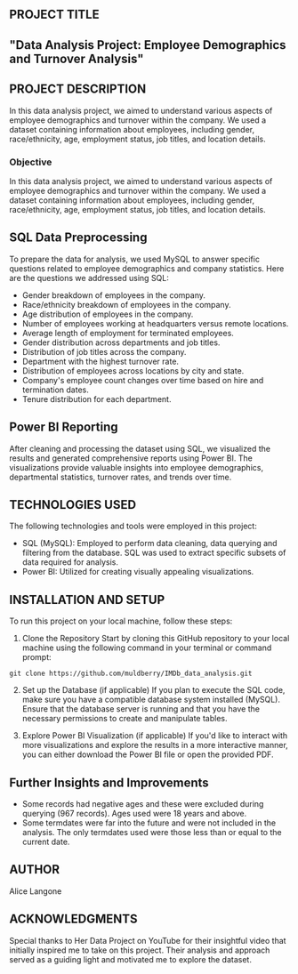 ## PROJECT TITLE
## "Data Analysis Project: Employee Demographics and Turnover Analysis"

## PROJECT DESCRIPTION
In this data analysis project, we aimed to understand various aspects of employee demographics and turnover within the company. We used a dataset containing information about employees, including gender, race/ethnicity, age, employment status, job titles, and location details.

### Objective
In this data analysis project, we aimed to understand various aspects of employee demographics and turnover within the company. We used a dataset containing information about employees, including gender, race/ethnicity, age, employment status, job titles, and location details.

## SQL Data Preprocessing
To prepare the data for analysis, we used MySQL to answer specific questions related to employee demographics and company statistics. Here are the questions we addressed using SQL:

- Gender breakdown of employees in the company.
- Race/ethnicity breakdown of employees in the company.
- Age distribution of employees in the company.
- Number of employees working at headquarters versus remote locations.
- Average length of employment for terminated employees.
- Gender distribution across departments and job titles.
- Distribution of job titles across the company.
- Department with the highest turnover rate.
- Distribution of employees across locations by city and state.
- Company's employee count changes over time based on hire and termination dates.
- Tenure distribution for each department.

## Power BI Reporting
After cleaning and processing the dataset using SQL, we visualized the results and generated comprehensive reports using Power BI. The visualizations provide valuable insights into employee demographics, departmental statistics, turnover rates, and trends over time.

## TECHNOLOGIES USED
The following technologies and tools were employed in this project:
- SQL (MySQL): Employed to perform data cleaning, data querying and filtering from the database. SQL was used to extract specific subsets of data required for analysis.
- Power BI: Utilized for creating visually appealing visualizations.

## INSTALLATION AND SETUP
To run this project on your local machine, follow these steps:

1. Clone the Repository
Start by cloning this GitHub repository to your local machine using the following command in your terminal or command prompt:
```
git clone https://github.com/muldberry/IMDb_data_analysis.git
```

2. Set up the Database (if applicable)
If you plan to execute the SQL code, make sure you have a compatible database system installed (MySQL). Ensure that the database server is running and that you have the necessary permissions to create and manipulate tables.

3. Explore Power BI Visualization (if applicable)
If you'd like to interact with more visualizations and explore the results in a more interactive manner, you can either download the Power BI file or open the provided PDF.

## Further Insights and Improvements
- Some records had negative ages and these were excluded during querying (967 records). Ages used were 18 years and above.
- Some termdates were far into the future and were not included in the analysis. The only termdates used were those less than or equal to the current date.

## AUTHOR
Alice Langone

## ACKNOWLEDGMENTS
Special thanks to Her Data Project on YouTube for their insightful video that initially inspired me to take on this project. Their analysis and approach served as a guiding light and motivated me to explore the dataset.
